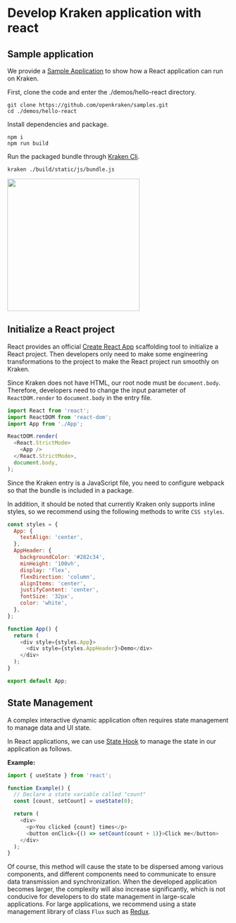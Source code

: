 # Develop Kraken application with react

## Sample application

We provide a [Sample Application](https://github.com/openkraken/gallery/tree/main/demos/hello-react) to show how a React application can run on Kraken.

First, clone the code and enter the ./demos/hello-react directory.

```shell
git clone https://github.com/openkraken/samples.git
cd ./demos/hello-react
```

Install dependencies and package.

```shell
npm i
npm run build
```

Run the packaged bundle through [Kraken Cli](https://www.npmjs.com/package/@openkraken/cli).

```shell
kraken ./build/static/js/bundle.js
```

<img src="https://img.alicdn.com/imgextra/i3/O1CN014QtfFz1Kcm0cIu7sQ_!!6000000001185-2-tps-375-834.png" class="preview-image" width="300px"></img >

## Initialize a React project

React provides an official [Create React App](https://zh-hans.reactjs.org/docs/create-a-new-react-app.html#create-react-app) scaffolding tool to initialize a React project. Then developers only need to make some engineering transformations to the project to make the React project run smoothly on Kraken.

Since Kraken does not have HTML, our root node must be `document.body`. Therefore, developers need to change the input parameter of `ReactDOM.render` to `document.body` in the entry file.

```js
import React from 'react';
import ReactDOM from 'react-dom';
import App from './App';

ReactDOM.render(
  <React.StrictMode>
    <App />
  </React.StrictMode>,
  document.body,
);
```

Since the Kraken entry is a JavaScript file, you need to configure webpack so that the bundle is included in a package.

In addition, it should be noted that currently Kraken only supports inline styles, so we recommend using the following methods to write `CSS styles`.

```js
const styles = {
  App: {
    textAlign: 'center',
  },
  AppHeader: {
    backgroundColor: '#282c34',
    minHeight: '100vh',
    display: 'flex',
    flexDirection: 'column',
    alignItems: 'center',
    justifyContent: 'center',
    fontSize: '32px',
    color: 'white',
  },
};

function App() {
  return (
    <div style={styles.App}>
      <div style={styles.AppHeader}>Demo</div>
    </div>
  );
}

export default App;
```

## State Management

A complex interactive dynamic application often requires state management to manage data and UI state.

In React applications, we can use [State Hook](https://zh-hans.reactjs.org/docs/hooks-state.html) to manage the state in our application as follows.

**Example:**

```js
import { useState } from 'react';

function Example() {
  // Declare a state variable called "count"
  const [count, setCount] = useState(0);

  return (
    <div>
      <p>You clicked {count} times</p>
      <button onClick={() => setCount(count + 1)}>Click me</button>
    </div>
  );
}
```

Of course, this method will cause the state to be dispersed among various components, and different components need to communicate to ensure data transmission and synchronization. When the developed application becomes larger, the complexity will also increase significantly, which is not conducive for developers to do state management in large-scale applications. For large applications, we recommend using a state management library of class `Flux` such as [Redux](https://redux.js.org/).
